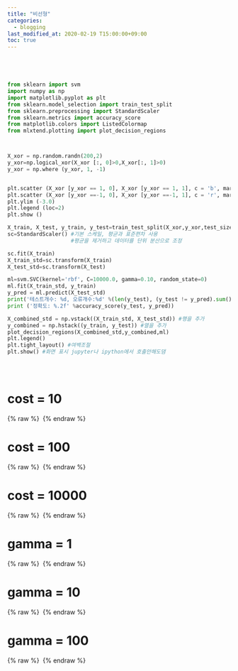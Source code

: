 ```yaml
---
title: "비선형"
categories: 
  - blogging
last_modified_at: 2020-02-19 T15:00:00+09:00
toc: true
---
```



~~~python




from sklearn import svm
import numpy as np
import matplotlib.pyplot as plt
from sklearn.model_selection import train_test_split
from sklearn.preprocessing import StandardScaler
from sklearn.metrics import accuracy_score
from matplotlib.colors import ListedColormap
from mlxtend.plotting import plot_decision_regions



X_xor = np.random.randn(200,2)
y_xor=np.logical_xor(X_xor [:, 0]>0,X_xor[:, 1]>0)
y_xor = np.where (y_xor, 1, -1)


plt.scatter (X_xor [y_xor == 1, 0], X_xor [y_xor == 1, 1], c = 'b', marker = 'x', label = '1')
plt.scatter (X_xor [y_xor ==-1, 0], X_xor [y_xor ==-1, 1], c = 'r', marker = 's', label = '-1')
plt.ylim (-3.0)
plt.legend (loc=2)
plt.show ()

X_train, X_test, y_train, y_test=train_test_split(X_xor,y_xor,test_size=0.3, random_state=0)
sc=StandardScaler() #기본 스케일, 평균과 표준편차 사용
                    #평균을 제거하고 데이터를 단위 분산으로 조정

sc.fit(X_train)
X_train_std=sc.transform(X_train)
X_test_std=sc.transform(X_test)

ml=svm.SVC(kernel='rbf', C=10000.0, gamma=0.10, random_state=0)
ml.fit(X_train_std, y_train)
y_pred = ml.predict(X_test_std)
print('테스트개수: %d, 오류개수:%d' %(len(y_test), (y_test != y_pred).sum()))
print ('정확도: %.2f' %accuracy_score(y_test, y_pred))

X_combined_std = np.vstack((X_train_std, X_test_std)) #행을 추가
y_combined = np.hstack((y_train, y_test)) #열을 추가
plot_decision_regions(X_combined_std,y_combined,ml)
plt.legend()
plt.tight_layout() #여백조절
plt.show() #화면 표시 jupyter나 ipython에서 호출안해도댐





~~~



# cost = 10

{% raw %} <img src="https://qkrdbstn15.github.io/assets/img/cost =10.png" alt=""> {% endraw %}


# cost = 100

{% raw %} <img src="https://qkrdbstn15.github.io/assets/img/cost =100.png" alt=""> {% endraw %}

# cost = 10000

{% raw %} <img src="https://qkrdbstn15.github.io/assets/img/cost = 10000.png" alt=""> {% endraw %}


# gamma = 1

{% raw %} <img src="https://qkrdbstn15.github.io/assets/img/gamma=1.png" alt=""> {% endraw %}


# gamma = 10


{% raw %} <img src="https://qkrdbstn15.github.io/assets/img/gamma=10.png" alt=""> {% endraw %}



# gamma = 100


{% raw %} <img src="https://qkrdbstn15.github.io/assets/img/gamma=100.png" alt=""> {% endraw %}






